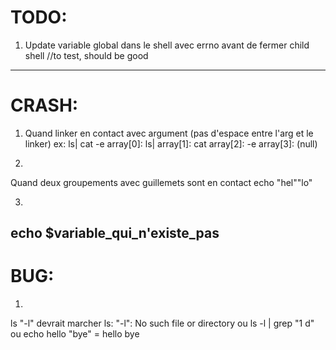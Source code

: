 # TODO:
1) Update variable global dans le shell avec errno avant de fermer child shell //to test, should be good
--------

# CRASH:
1) Quand linker en contact avec argument (pas d'espace entre l'arg et le linker)
ex: ls| cat -e
array[0]: ls|
array[1]: cat
array[2]: -e
array[3]: (null)

2) 
Quand deux groupements avec guillemets sont en contact
echo "hel""lo"

3) 
echo $variable_qui_n'existe_pas
--------

# BUG:
1) 
ls "-l" devrait marcher
ls: "-l": No such file or directory
ou 
ls -l | grep "1 d"
ou
echo hello "bye"
= hello bye

